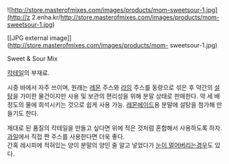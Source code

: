 ![http://store.masterofmixes.com/images/products/mom-sweetsour-1.jpg](http://z
2.enha.kr/http://store.masterofmixes.com/images/products/mom-sweetsour-1.jpg)

[[JPG external image]](http://store.masterofmixes.com/images/products/mom-
sweetsour-1.jpg)

  
Sweet & Sour Mix

[칵테일](%EC%B9%B5%ED%85%8C%EC%9D%BC.md)의 부재료.

시중 바에서 자주 쓰이며, 원래는 [레몬](%EB%A0%88%EB%AA%AC.md) 주스와
[라임](%EB%9D%BC%EC%9E%84.md) 주스를 동량으로 섞은 후 약간의
[설탕](%EC%84%A4%ED%83%95.md)을 가미한 물건이지만 사용 및 보관의 편리성을 위해 분말 상태로 판매한다. 약 세 배
정도의 물에 희석시키는 것으로 쉽게 사용 가능.
[레몬에이드](%EB%A0%88%EB%AA%AC%EC%97%90%EC%9D%B4%EB%93%9C.md)용 분말에 설탕을 첨가해 만들기도
한다.

제대로 된 품질의 칵테일을 만들고 싶다면 위에 적은 것처럼 혼합해서 사용하도록 하자.
[과일](%EA%B3%BC%EC%9D%BC.md)에서 직접 짠 주스를 사용한다면 더욱 좋다.  
간혹 레시피에 적혀있는 양이 분말의 양인 줄 알고 넣었다가 [눈이 멀어버리는경우](%EB%AF%B8%EB%8F%84%EB%A6%AC%20%EC%83%A4%EC%9B%8C.md)도 있다.

